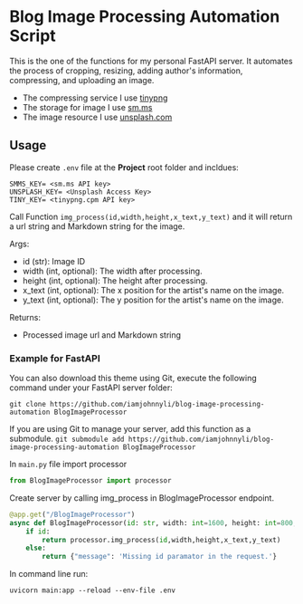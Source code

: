 # Blog Image Processing Automation Script

This is the one of the functions for my personal FastAPI server. It automates the process of cropping, resizing, adding author's information, compressing, and uploading an image.

- The compressing service I use [tinypng](https://tinypng.com)
- The storage for image I use [sm.ms](https://doc.sm.ms/)
- The image resource I use [unsplash.com](https://unsplash.com/documentation)

## Usage

Please create `.env` file at the **Project** root folder and incldues:
```
SMMS_KEY= <sm.ms API key>
UNSPLASH_KEY= <Unsplash Access Key>
TINY_KEY= <tinypng.cpm API key>
```

Call Function `img_process(id,width,height,x_text,y_text)` and it will return a url string and Markdown string for the image.

Args:

- id (str): Image ID
- width (int, optional): The width after processing. 
- height (int, optional): The height after processing.
- x_text (int, optional): The x position for the artist's name on the image.
- y_text (int, optional): The y position for the artist's name on the image. 

Returns:
- Processed image url and Markdown string

### Example for FastAPI

You can also download this theme using Git, execute the following command under your FastAPI server folder:

```git clone https://github.com/iamjohnnyli/blog-image-processing-automation BlogImageProcessor```

If you are using Git to manage your server, add this function as a submodule.
```git submodule add https://github.com/iamjohnnyli/blog-image-processing-automation BlogImageProcessor```

In `main.py` file import processor
```python
from BlogImageProcessor import processor
```
Create server by calling img_process in BlogImageProcessor endpoint.
```python
@app.get("/BlogImageProcessor")
async def BlogImageProcessor(id: str, width: int=1600, height: int=800, x_text: int=40, y_text: int=760):   
    if id:
        return processor.img_process(id,width,height,x_text,y_text)
    else:
        return {"message": 'Missing id paramator in the request.'}
```

In command line run:

```shell
uvicorn main:app --reload --env-file .env
```